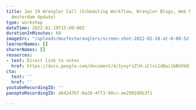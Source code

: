 ```yaml
---
title: Jan 19 Wrangler Call (Scheduling Workflow, Wrangler Blogs, Web Monetization,
  Amsterdam Update)
type: workshop
dateTime: 2022-01-19T15:00:00Z
durationInMinutes: 60
imageSrc: "/uploads/mozfestwranglers/screen-shot-2022-01-28-at-6-00-52-pm.png"
learnerNames: []
sharerNames: []
resources:
- text: Direct link to notes
  href: https://docs.google.com/document/d/1yxyrsZlH-iClsi1dBai1bBUVb0iH4fzyIWxIotDMc58/edit#bookmark=id.nv6bt1qzfyw8
cta:
  text: ''
  href: ''
youtubeRecordingID: ''
panoptoRecordingID: e64247bf-0a28-4f73-99cc-ae290108b3f1

---
```

